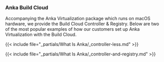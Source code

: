---
---

### Anka Build Cloud

Accompanying the Anka Virtualization package which runs on macOS hardware, we provide the Build Cloud Controller & Registry. Below are two of the most popular examples of how our customers set up Anka Virtualization with the Build Cloud.

{{< include file="_partials/What Is Anka/_controller-less.md" >}}

{{< include file="_partials/What Is Anka/_controller-and-registry.md" >}}
